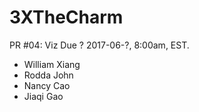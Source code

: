 # 3XTheCharm
PR #04: Viz Due ? 2017-06-?, 8:00am, EST.

* William Xiang
* Rodda John
* Nancy Cao
* Jiaqi Gao
